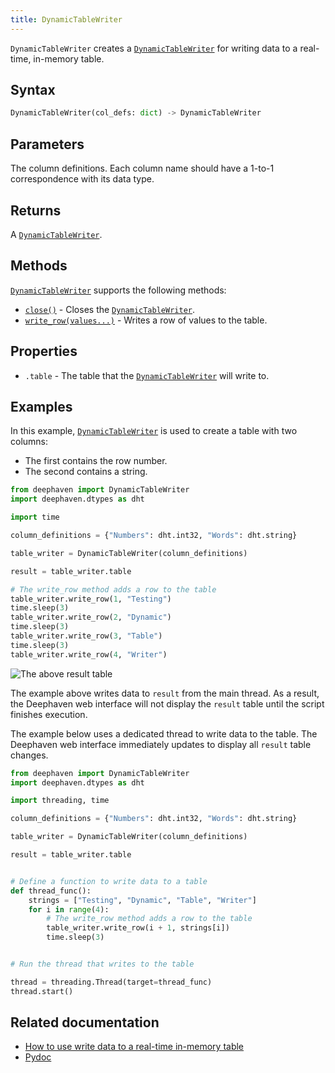 ```yaml
---
title: DynamicTableWriter
---
```


`DynamicTableWriter` creates a [`DynamicTableWriter`](/core/pydoc/code/deephaven.table_factory.html#deephaven.table_factory.DynamicTableWriter) for writing data to a real-time, in-memory table.

## Syntax

```python syntax
DynamicTableWriter(col_defs: dict) -> DynamicTableWriter
```

## Parameters

<ParamTable>
<Param name="col_defs" type="dict">

The column definitions. Each column name should have a 1-to-1 correspondence with its data type.

</Param>
</ParamTable>

## Returns

A [`DynamicTableWriter`](/core/pydoc/code/deephaven.table_factory.html#deephaven.table_factory.DynamicTableWriter).

## Methods

[`DynamicTableWriter`](/core/pydoc/code/deephaven.table_factory.html#deephaven.table_factory.DynamicTableWriter) supports the following methods:

- [`close()`](/core/pydoc/code/deephaven.html#deephaven.DynamicTableWriter.close) - Closes the [`DynamicTableWriter`](/core/pydoc/code/deephaven.table_factory.html#deephaven.table_factory.DynamicTableWriter).
- [`write_row(values...)`](/core/pydoc/code/deephaven.html#deephaven.DynamicTableWriter.write_row) - Writes a row of values to the table.

## Properties

- `.table` - The table that the [`DynamicTableWriter`](/core/pydoc/code/deephaven.table_factory.html#deephaven.table_factory.DynamicTableWriter) will write to.

## Examples

In this example, [`DynamicTableWriter`](/core/pydoc/code/deephaven.table_factory.html#deephaven.table_factory.DynamicTableWriter) is used to create a table with two columns:

- The first contains the row number.
- The second contains a string.

```python order=result
from deephaven import DynamicTableWriter
import deephaven.dtypes as dht

import time

column_definitions = {"Numbers": dht.int32, "Words": dht.string}

table_writer = DynamicTableWriter(column_definitions)

result = table_writer.table

# The write_row method adds a row to the table
table_writer.write_row(1, "Testing")
time.sleep(3)
table_writer.write_row(2, "Dynamic")
time.sleep(3)
table_writer.write_row(3, "Table")
time.sleep(3)
table_writer.write_row(4, "Writer")
```

![The above `result` table](../../../assets/reference/create/DynamicTableWriter_ref1.png)

The example above writes data to `result` from the main thread. As a result, the Deephaven web interface will not display the `result` table until the script finishes execution.

The example below uses a dedicated thread to write data to the table. The Deephaven web interface immediately updates to display all `result` table changes.

```python order=result
from deephaven import DynamicTableWriter
import deephaven.dtypes as dht

import threading, time

column_definitions = {"Numbers": dht.int32, "Words": dht.string}

table_writer = DynamicTableWriter(column_definitions)

result = table_writer.table


# Define a function to write data to a table
def thread_func():
    strings = ["Testing", "Dynamic", "Table", "Writer"]
    for i in range(4):
        # The write_row method adds a row to the table
        table_writer.write_row(i + 1, strings[i])
        time.sleep(3)


# Run the thread that writes to the table

thread = threading.Thread(target=thread_func)
thread.start()
```

<LoopedVideo src='../../../assets/reference/create/DynamicTableWriter_ref2.mp4' />

## Related documentation

- [How to use write data to a real-time in-memory table](../../../how-to-guides/table-publisher.md#dynamictablewriter)
- [Pydoc](/core/pydoc/code/deephaven.table_factory.html#deephaven.table_factory.DynamicTableWriter)
